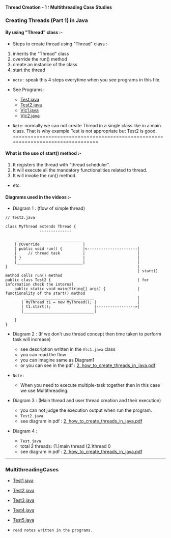 #### Thread Creation - 1 : Multithreading Case Studies

### Creating Threads (Part 1) in Java

#### By using "Thread" class :-
- Steps to create thread using "Thread" class :-
1. inherits the "Thread" class
2. override the run() method
3. create an instance of the class
4. start the thread
   

- `note:` speak this 4 steps everytime when you see programs in this file.


- See Programs:
  - [Test.java](_2_ThreadCreation_1%2FMultithreadingDemo%2FTest.java)
  - [Test2.java](_2_ThreadCreation_1%2FMultithreadingDemo%2FTest2.java)
  - [Vlc1.java](_2_ThreadCreation_1%2FMultithreadingDemo%2FVlc1.java)
  - [Vlc2.java](_2_ThreadCreation_1%2FMultithreadingDemo%2FVlc2.java)


- `Note`: normally we can not create Thread in a single class like in a main class. That is why example Test is not appropriate but Test2 is good.   ================================================================================

#### What is the use of start() method :-
1. It registers the thread with "thread scheduler".
2. It will execute all the mandatory functionalities related to thread.
3. It will invoke the run() method.
- etc.
   
#### Diagrams used in the videos :-
- Diagram 1 :
(flow of simple thread)
```
// Test2.java

class MyThread extends Thread {
               --------------
               
     _____________________________
    | @Override                   |
    | public void run() {         |<----------------------|
    |     // thread task          |                       |
    | }                           |                       |
    |_____________________________|                       |
}                                                         |
                                                          | start() method calls run() method
public class Test2 {                                      | for information check the internal 
    public static void main(String[] args) {              | functionality of the start() method
        _______________________________                   |
       | MyThread t1 = new MyThread(); |                  |
       | t1.start();                   |----------------->|       
       |_______________________________|
    
    }
}

```


- Diagram 2 :
(If we don’t use thread concept then time taken to perform task will increase)
  - see description written in the `Vlc1.java` class
  - you can read the flow
  - you can imagine same as Diagram1
  - or you can see in the pdf : [2. how_to_create_threads_in_java.pdf](..%2Fpdf_Files%2Fchapter_9_Multithreading_Synchronization%2F2.%20how_to_create_threads_in_java.pdf)
 
- `Note:`
    - When you need to execute multiple-task together then in this case we use Multithreading.


- Diagram 3 :
(Main thread and user thread creation and their execution)
    - you can not judge the execution output when run the program.
    - `Test2.java`
    - see diagram in pdf : [2. how_to_create_threads_in_java.pdf](..%2Fpdf_Files%2Fchapter_9_Multithreading_Synchronization%2F2.%20how_to_create_threads_in_java.pdf)
 
 
- Diagram 4 :
    - `Test.java`
    - total 2 threads: (1.)main thread (2.)thread 0
    - see diagram in pdf : [2. how_to_create_threads_in_java.pdf](..%2Fpdf_Files%2Fchapter_9_Multithreading_Synchronization%2F2.%20how_to_create_threads_in_java.pdf)



------------------------------------


### MultithreadingCases

- [Test1.java](_2_ThreadCreation_1%2FMultithreadingCases%2FTest1.java)
- [Test2.java](_2_ThreadCreation_1%2FMultithreadingCases%2FTest2.java)
- [Test3.java](_2_ThreadCreation_1%2FMultithreadingCases%2FTest3.java)
- [Test4.java](_2_ThreadCreation_1%2FMultithreadingCases%2FTest4.java)
- [Test5.java](_2_ThreadCreation_1%2FMultithreadingCases%2FTest5.java)


- `read notes written in the programs.`